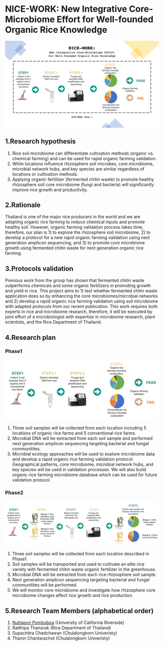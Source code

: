 # NICE-WORK: New Integrative Core-Microbiome Effort for Well-founded Organic Rice Knowledge


![NICE_WORK_Cover](NICE_WORK_Cover.jpg)


## 1.Research hypothesis

1. Rice soil microbiome can differentiate cultivation methods (organic vs. chemical farming) and can be used for rapid organic farming validation.  
2. While locations influence rhizosphere soil microbes, core microbiome, microbial network hubs, and key species are similar regardless of locations or cultivation methods. 
3. Applying organic fertilizer (fermented chitin waste) to promote healthy rhizosphere soil core microbiome (fungi and bacteria) will significantly improve rice growth and productivity. 
 
 

## 2.Rationale

Thailand is one of the major rice producers in the world and we are adopting organic rice farming to reduce chemical inputs and promote healthy soil. However, organic farming validation process takes time, therefore, our plan is 1) to explore the rhizosphere soil microbiome, 2) to develop a protocol for a new rapid organic farming validation using next generation amplicon sequencing, and 3) to promote core microbiome growth using fermented chitin waste for next generation organic rice farming. 

## 3.Protocols validation

Previous work from the group has shown that fermented chitin waste outperforms chemicals and some organic fertilizers in promoting growth and yield in rice. This project aims to 1) test whether fermented chitin waste application does so by enhancing the core microbiomes/microbial networks and 2) develop a rapid organic rice farming validation using soil microbiome with adapted protocols from our recent publication. This work requires both experts in rice and microbiome research, therefore, it will be executed by joint effort of a microbiologist with expertise in microbiome research, plant scientists, and the Rice Department of Thailand. 

## 4.Research plan

### Phase1
![NICE_WORK_Phase1](NICE_WORK_Ph1.jpg)
1. Three soil samples will be collected from each location including 5 locations of organic rice farms and 5 conventional rice farms.
2. Microbial DNA will be extracted from each soil sample and performed next generation amplicon sequencing targeting bacterial and fungal communitites.
3. Microbial ecology approaches will be used to explore microbiome data and develop a rapid organic rice farming validation protocol. Geographical patterns, core microbiome, microbial network hubs, and key species will be used in validation processes. We will also build organic rice farming microbiome database which can be used for future validation protocol.

### Phase2
![NICE_WORK_Phase2](NICE_WORK_ph2.jpg)
1. Three soil samples will be collected from each location described in Phase1.
2. Soil samples will be transported and used to cultivate an elite rice variety with fermented chitin waste organic fertilizer in the greenhouse. 
3. Microbial DNA will be extracted from each rice rhizosphere soil sample. 
4. Next generation amplicon sequencing targeting bacterial and fungal communitites will be performed.
5. We will monitor core microbiome and investigate how rhizosphere core microbiome changes affect rice growth and rice production. 
 

## 5.Research Team Members (alphabetical order)
1. [Nuttapon Pombubpa](https://natpombubpa.github.io/) (University of California Riverside)
2. Ratthipa Thanarak (Rice Department of Thailand)
3. Supachitra Chadchawan (Chulalongkorn Univeristy)
4. Thanin Chantarachot (Chulalongkorn Univeristy)
